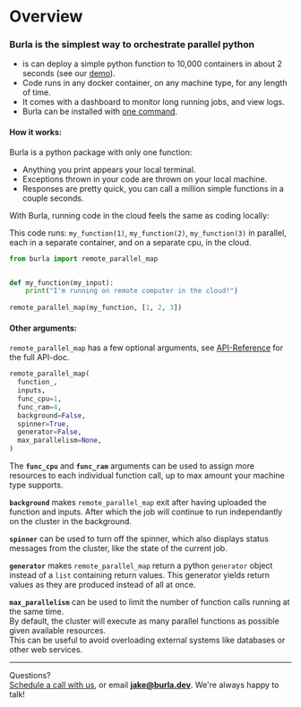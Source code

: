 # Overview

### Burla is the simplest way to orchestrate parallel python

* is can deploy a simple python function to 10,000 containers in about 2 seconds (see our [demo](https://www.youtube.com/watch?v=1HQkTL-7_VY)).
* Code runs in any docker container, on any machine type, for any length of time.
* It comes with a dashboard to monitor long running jobs, and view logs.
* Burla can be installed with [one command](installation-self-hosted.md).

#### How it works:

Burla is a python package with only one function:

* Anything you print appears your local terminal.
* Exceptions thrown in your code are thrown on your local machine.
* Responses are pretty quick, you can call a million simple functions in a couple seconds.

With Burla, running code in the cloud feels the same as coding locally:

This code runs: `my_function(1)`, `my_function(2)`, `my_function(3)` in parallel, each in a separate container, and on a separate cpu, in the cloud.

```python
from burla import remote_parallel_map


def my_function(my_input):
    print("I'm running on remote computer in the cloud!")
    
remote_parallel_map(my_function, [1, 2, 3])
```

#### Other arguments:

`remote_parallel_map` has a few optional arguments, see [API-Reference](API-Reference.md) for the full API-doc.

```python
remote_parallel_map(
  function_,
  inputs,
  func_cpu=1,
  func_ram=4,
  background=False,
  spinner=True,
  generator=False,
  max_parallelism=None,
)
```

The **`func_cpu`** and **`func_ram`** arguments can be used to assign more resources to each individual function call, up to max amount your machine type supports.

**`background`** makes `remote_parallel_map` exit after having uploaded the function and inputs. After which the job will continue to run independantly on the cluster in the background.

**`spinner`** can be used to turn off the spinner, which also displays status messages from the cluster, like the state of the current job.

**`generator`** makes `remote_parallel_map` return a python `generator` object instead of a `list` containing return values. This generator yields return values as they are produced instead of all at once.

**`max_parallelism`** can be used to limit the number of function calls running at the same time.\
By default, the cluster will execute as many parallel functions as possible given available resources.\
This can be useful to avoid overloading external systems like databases or other web services.





***

Questions?\
[Schedule a call with us](http://cal.com/jakez/burla), or email **jake@burla.dev**. We're always happy to talk!
